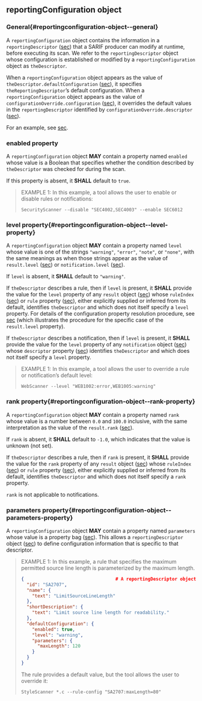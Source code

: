 ## reportingConfiguration object

### General{#reportingconfiguration-object--general}

A `reportingConfiguration` object contains the information in a `reportingDescriptor` ([sec](#reportingdescriptor-object)) that a SARIF producer can modify at runtime, before executing its scan. We refer to the `reportingDescriptor` object whose configuration is established or modified by a `reportingConfiguration` object as `theDescriptor`.

When a `reportingConfiguration` object appears as the value of `theDescriptor.defaultConfiguration` ([sec](#defaultconfiguration-property)), it specifies `theReportingDescriptor`’s default configuration. When a `reportingConfiguration` object appears as the value of `configurationOverride.configuration` ([sec](#configuration-property)), it overrides the default values in the `reportingDescriptor` identified by `configurationOverride.descriptor` ([sec](#configurationoverride-object--descriptor-property)).

For an example, see [sec](#reportingconfiguration-object--parameters-property).

### enabled property

A `reportingConfiguration` object **MAY** contain a property named `enabled` whose value is a Boolean that specifies whether the condition described by `theDescriptor` was checked for during the scan.

If this property is absent, it **SHALL** default to `true`.

> EXAMPLE 1: In this example, a tool allows the user to enable or disable rules or notifications:
> 
>     SecurityScanner --disable "SEC4002,SEC4003" --enable SEC6012

### level property{#reportingconfiguration-object--level-property}

A `reportingConfiguration` object **MAY** contain a property named `level` whose value is one of the strings `"warning"`, `"error"`, `"note"`, or `"none"`, with the same meanings as when those strings appear as the value of `result.level` ([sec](#result-object--level-property)) or `notification.level` ([sec](#notification-object--level-property)).

If `level` is absent, it **SHALL** default to `"warning"`.

If `theDescriptor` describes a rule, then if `level` is present, it **SHALL** provide the value for the `level` property of any `result` object ([sec](#result-object)) whose `ruleIndex` ([sec](#ruleindex-property)) or `rule` property ([sec](#rule-property)), either explicitly supplied or inferred from its default, identifies `theDescriptor` and which does not itself specify a `level` property. For details of the configuration property resolution procedure, see [sec](#result-object--level-property) (which illustrates the procedure for the specific case of the `result.level` property).

If `theDescriptor` describes a notification, then if `level` is present, it **SHALL** provide the value for the `level` property of any `notification` object ([sec](#notification-object)) whose `descriptor` property ([sec](#notification-object--descriptor-property)) identifies `theDescriptor` and which does not itself specify a `level` property.

> EXAMPLE 1: In this example, a tool allows the user to override a rule or notification’s default level:
> 
>     WebScanner --level "WEB1002:error,WEB1005:warning"

### rank property{#reportingconfiguration-object--rank-property}

A `reportingConfiguration` object **MAY** contain a property named `rank` whose value is a number between `0.0` and `100.0` inclusive, with the same interpretation as the value of the `result.rank` ([sec](#result-object--rank-property)).

If `rank` is absent, it **SHALL** default to `-1.0`, which indicates that the value is unknown (not set).

If `theDescriptor` describes a rule, then if `rank` is present, it **SHALL** provide the value for the `rank` property of any `result` object ([sec](#result-object)) whose `ruleIndex` ([sec](#ruleindex-property)) or `rule` property ([sec](#rule-property)), either explicitly supplied or inferred from its default, identifies `theDescriptor` and which does not itself specify a `rank` property.

`rank` is not applicable to notifications.

### parameters property{#reportingconfiguration-object--parameters-property}

A `reportingConfiguration` object **MAY** contain a property named `parameters` whose value is a property bag ([sec](#property-bags)). This allows a `reportingDescriptor` object ([sec](#reportingdescriptor-object)) to define configuration information that is specific to that descriptor.

> EXAMPLE 1: In this example, a rule that specifies the maximum permitted source line length is parameterized by the maximum length.
> 
> ```json
> {                                  # A reportingDescriptor object (§3.49).
>   "id": "SA2707",
>   "name": {
>     "text": "LimitSourceLineLength"
>   },
>   "shortDescription": {
>     "text": "Limit source line length for readability."
>   },
>   "defaultConfiguration": {
>     "enabled": true,
>     "level": "warning",
>     "parameters": {
>       "maxLength": 120
>     }
>   }
> }
> ```
> 
> The rule provides a default value, but the tool allows the user to override it:
> 
>     StyleScanner *.c --rule-config "SA2707:maxLength=80"
